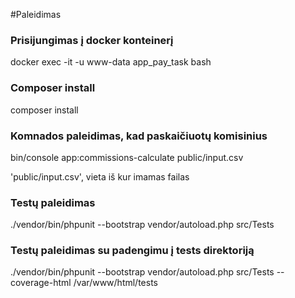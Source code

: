 #Paleidimas

### Prisijungimas į docker konteinerį
docker exec -it -u www-data app_pay_task bash

### Composer install
composer install

### Komnados paleidimas, kad paskaičiuotų komisinius
bin/console app:commissions-calculate public/input.csv

'public/input.csv', vieta iš kur imamas failas

### Testų paleidimas
./vendor/bin/phpunit --bootstrap vendor/autoload.php src/Tests
### Testų paleidimas su padengimu į tests direktoriją
./vendor/bin/phpunit --bootstrap vendor/autoload.php src/Tests --coverage-html /var/www/html/tests
